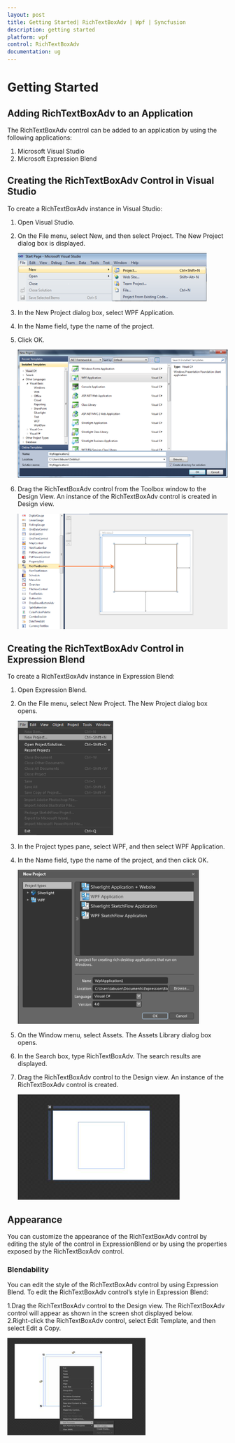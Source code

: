```yaml
---
layout: post
title: Getting Started| RichTextBoxAdv | Wpf | Syncfusion
description: getting started
platform: wpf
control: RichTextBoxAdv
documentation: ug
---
```


# Getting Started

## Adding RichTextBoxAdv to an Application 

The RichTextBoxAdv control can be added to an application by using the following applications:

1. Microsoft Visual Studio
2. Microsoft Expression Blend



## Creating the RichTextBoxAdv Control in Visual Studio

To create a RichTextBoxAdv instance in Visual Studio:

1. Open Visual Studio.      
2. On the File menu, select New, and then select Project. The New Project dialog box is displayed.           





   ![](Getting-Started_images/Getting-Started_img1.png)         



3. In the New Project dialog box, select WPF Application.                         
4. In the Name field, type the name of the project.                              
5. Click OK.                    


   ![](Getting-Started_images/Getting-Started_img2.png)





6. Drag the RichTextBoxAdv control from the Toolbox window to the Design View. An instance of the RichTextBoxAdv control is created in Design view.     



   ![](Getting-Started_images/Getting-Started_img3.png)





## Creating the RichTextBoxAdv Control in Expression Blend

To create a RichTextBoxAdv instance in Expression Blend:

1. Open Expression Blend.    
2. On the File menu, select New Project. The New Project dialog box opens.         



    ![](Getting-Started_images/Getting-Started_img4.png)



3. In the Project types pane, select WPF, and then select WPF Application.         
4. In the Name field, type the name of the project, and then click OK.             



   ![](Getting-Started_images/Getting-Started_img5.png)    



5. On the Window menu, select Assets. The Assets Library dialog box opens.                       
6. In the Search box, type RichTextBoxAdv. The search results are displayed.                     
7. Drag the RichTextBoxAdv control to the Design view. An instance of the RichTextBoxAdv control is created.                   



   ![](Getting-Started_images/Getting-Started_img6.png)



## Appearance

You can customize the appearance of the RichTextBoxAdv control by editing the style of the control in ExpressionBlend or by using the properties exposed by the RichTextBoxAdv control.

### Blendability

You can edit the style of the RichTextBoxAdv control by using Expression Blend. To edit the RichTextBoxAdv control’s style in Expression Blend:

1.Drag the RichTextBoxAdv control to the Design view. The RichTextBoxAdv control will appear as shown in the screen shot displayed below.                 
2.Right-click the RichTextBoxAdv control, select Edit Template, and then select Edit a Copy.          





![](Getting-Started_images/Getting-Started_img7.png)




